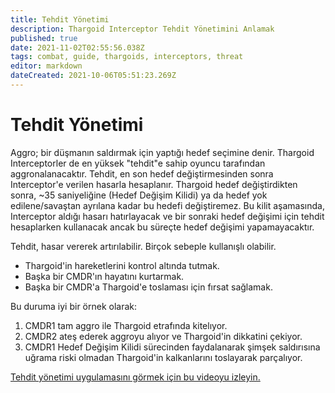```yaml
---
title: Tehdit Yönetimi
description: Thargoid Interceptor Tehdit Yönetimini Anlamak
published: true
date: 2021-11-02T02:55:56.038Z
tags: combat, guide, thargoids, interceptors, threat
editor: markdown
dateCreated: 2021-10-06T05:51:23.269Z
---
```


# Tehdit Yönetimi

Aggro; bir düşmanın saldırmak için yaptığı hedef seçimine denir. Thargoid Interceptorler de en yüksek "tehdit"e sahip oyuncu tarafından aggronalanacaktır. Tehdit, en son hedef değiştirmesinden sonra Interceptor'e verilen hasarla hesaplanır. Thargoid hedef değiştirdikten sonra, ~35 saniyeliğine (Hedef Değişim Kilidi) ya da hedef yok edilene/savaştan ayrılana kadar bu hedefi değiştiremez. Bu kilit aşamasında, Interceptor aldığı hasarı hatırlayacak ve bir sonraki hedef değişimi için tehdit hesaplarken kullanacak ancak bu süreçte hedef değişimi yapamayacaktır.

Tehdit, hasar vererek artırılabilir. Birçok sebeple kullanışlı olabilir.

- Thargoid'in hareketlerini kontrol altında tutmak.
- Başka bir CMDR'ın hayatını kurtarmak.
- Başka bir CMDR'a Thargoid'e toslaması için fırsat sağlamak.

Bu duruma iyi bir örnek olarak:

1. CMDR1 tam aggro ile Thargoid etrafında kitelıyor.
1. CMDR2 ateş ederek aggroyu alıyor ve Thargoid'in dikkatini çekiyor.
1. CMDR1 Hedef Değişim Kilidi sürecinden faydalanarak şimşek saldırısına uğrama riski olmadan Thargoid'in kalkanlarını toslayarak parçalıyor.

[Tehdit yönetimi uygulamasını görmek için bu videoyu izleyin.](https://youtu.be/pGBnAZDxVCU)
